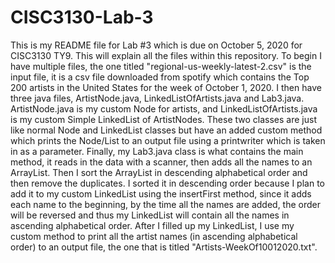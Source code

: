 # CISC3130-Lab-3

This is my README file for Lab #3 which is due on October 5, 2020 for CISC3130 TY9. This will explain all the files within this repository. 
To begin I have multiple files, the one titled "regional-us-weekly-latest-2.csv" is the input file, it is a csv file downloaded from spotify which contains the Top 200 artists in the United States for the week of October 1, 2020.
I then have three java files, ArtistNode.java, LinkedListOfArtists.java and Lab3.java. 
ArtistNode.java is my custom Node for artists, and LinkedListOfArtists.java is my custom Simple LinkedList of ArtistNodes.
These two classes are just like normal Node and LinkedList classes but have an added custom method which prints the Node/List to an output file using a printwriter which is taken in as a parameter.
Finally, my Lab3.java class is what contains the main method, it reads in the data with a scanner, then adds all the names to an ArrayList.
Then I sort the ArrayList in descending alphabetical order and then remove the duplicates. I sorted it in descending order because I plan to add it to my custom LinkedList using the insertFirst method, since it adds each name to the beginning, by the time all the names are added, the order will be reversed and thus my LinkedList will contain all the names in ascending alphabetical order. 
After I filled up my LinkedList, I use my custom method to print all the artist names (in ascending alphabetical order) to an output file, the one that is titled "Artists-WeekOf10012020.txt".

